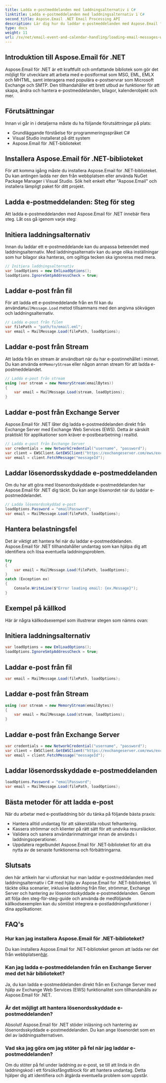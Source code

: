 ```yaml
---
title: Ladda e-postmeddelanden med laddningsalternativ i C#
linktitle: Ladda e-postmeddelanden med laddningsalternativ i C#
second_title: Aspose.Email .NET Email Processing API
description: Lär dig hur du laddar e-postmeddelanden med Aspose.Email för .NET i C#. Utforska steg-för-steg-guide och källkodsexempel för effektiv e-posthantering.
type: docs
weight: 11
url: /sv/net/email-event-and-calendar-handling/loading-email-messages-with-load-options-in-csharp/
---
```


## Introduktion till Aspose.Email för .NET

Aspose.Email för .NET är ett kraftfullt och omfattande bibliotek som gör det möjligt för utvecklare att arbeta med e-postformat som MSG, EML, EMLX och MHTML, samt interagera med populära e-postservrar som Microsoft Exchange och SMTP. Den tillhandahåller ett brett utbud av funktioner för att skapa, ändra och hantera e-postmeddelanden, bilagor, kalenderobjekt och mer.

## Förutsättningar

Innan vi går in i detaljerna måste du ha följande förutsättningar på plats:

- Grundläggande förståelse för programmeringsspråket C#
- Visual Studio installerat på ditt system
- Aspose.Email för .NET-biblioteket

## Installera Aspose.Email för .NET-biblioteket

För att komma igång måste du installera Aspose.Email for .NET-biblioteket. Du kan antingen ladda ner den från webbplatsen eller använda NuGet Package Manager i Visual Studio. Sök helt enkelt efter "Aspose.Email" och installera lämpligt paket för ditt projekt.

## Ladda e-postmeddelanden: Steg för steg

Att ladda e-postmeddelanden med Aspose.Email för .NET innebär flera steg. Låt oss gå igenom varje steg:

## Initiera laddningsalternativ

Innan du laddar ett e-postmeddelande kan du anpassa beteendet med laddningsalternativ. Med laddningsalternativ kan du ange olika inställningar som hur bilagor ska hanteras, om ogiltiga tecken ska ignoreras med mera.

```csharp
// Initiera laddningsalternativ
var loadOptions = new EmlLoadOptions();
loadOptions.IgnoreSmtpAddressCheck = true;
```

## Laddar e-post från fil

 För att ladda ett e-postmeddelande från en fil kan du använda`MailMessage.Load` metod tillsammans med den angivna sökvägen och laddningsalternativ.

```csharp
// Ladda e-post från filen
var filePath = "path/to/email.eml";
var email = MailMessage.Load(filePath, loadOptions);
```

## Laddar e-post från Stream

 Att ladda från en stream är användbart när du har e-postinnehållet i minnet. Du kan använda en`MemoryStream` eller någon annan stream för att ladda e-postmeddelandet.

```csharp
// Ladda e-post från stream
using (var stream = new MemoryStream(emailBytes))
{
    var email = MailMessage.Load(stream, loadOptions);
}
```

## Laddar e-post från Exchange Server

Aspose.Email för .NET låter dig ladda e-postmeddelanden direkt från Exchange Server med Exchange Web Services (EWS). Detta är särskilt praktiskt för applikationer som kräver e-postbearbetning i realtid.

```csharp
// Ladda e-post från Exchange Server
var credentials = new NetworkCredential("username", "password");
var client = EWSClient.GetEWSClient("https://exchangeserver.com/ews/exchange.asmx", referenser);
var email = client.FetchMessage("messageId");
```

## Laddar lösenordsskyddade e-postmeddelanden

Om du har att göra med lösenordsskyddade e-postmeddelanden har Aspose.Email för .NET dig täckt. Du kan ange lösenordet när du laddar e-postmeddelandet.

```csharp
// Ladda lösenordsskyddad e-post
loadOptions.Password = "emailPassword";
var email = MailMessage.Load(filePath, loadOptions);
```

## Hantera belastningsfel

Det är viktigt att hantera fel när du laddar e-postmeddelanden. Aspose.Email för .NET tillhandahåller undantag som kan hjälpa dig att identifiera och lösa eventuella laddningsproblem.

```csharp
try
{
    var email = MailMessage.Load(filePath, loadOptions);
}
catch (Exception ex)
{
    Console.WriteLine($"Error loading email: {ex.Message}");
}
```

## Exempel på källkod

Här är några källkodsexempel som illustrerar stegen som nämns ovan:

## Initiera laddningsalternativ

```csharp
var loadOptions = new EmlLoadOptions();
loadOptions.IgnoreSmtpAddressCheck = true;
```

## Laddar e-post från fil

```csharp
var email = MailMessage.Load(filePath, loadOptions);
```

## Laddar e-post från Stream

```csharp
using (var stream = new MemoryStream(emailBytes))
{
    var email = MailMessage.Load(stream, loadOptions);
}
```

## Laddar e-post från Exchange Server

```csharp
var credentials = new NetworkCredential("username", "password");
var client = EWSClient.GetEWSClient("https://exchangeserver.com/ews/exchange.asmx", referenser);
var email = client.FetchMessage("messageId");
```

## Laddar lösenordsskyddade e-postmeddelanden

```csharp
loadOptions.Password = "emailPassword";
var email = MailMessage.Load(filePath, loadOptions);
```

## Bästa metoder för att ladda e-post

När du arbetar med e-postladdning bör du tänka på följande bästa praxis:

- Hantera alltid undantag för att säkerställa robust felhantering.
- Kassera strömmar och klienter på rätt sätt för att undvika resursläckor.
- Validera och sanera användarinmatningar innan de används i laddningsoperationer.
- Uppdatera regelbundet Aspose.Email för .NET-biblioteket för att dra nytta av de senaste funktionerna och förbättringarna.

## Slutsats

den här artikeln har vi utforskat hur man laddar e-postmeddelanden med laddningsalternativ i C# med hjälp av Aspose.Email for .NET-biblioteket. Vi täckte olika scenarier, inklusive laddning från filer, strömmar, Exchange Server och hantering av lösenordsskyddade e-postmeddelanden. Genom att följa den steg-för-steg-guide och använda de medföljande källkodsexemplen kan du sömlöst integrera e-postladdningsfunktioner i dina applikationer.

## FAQ's

### Hur kan jag installera Aspose.Email för .NET-biblioteket?

 Du kan installera Aspose.Email for .NET-biblioteket genom att ladda ner det från webbplatsen[här](https://releases.aspose.com/email/net).

### Kan jag ladda e-postmeddelanden från en Exchange Server med det här biblioteket?

Ja, du kan ladda e-postmeddelanden direkt från en Exchange Server med hjälp av Exchange Web Services (EWS) funktionalitet som tillhandahålls av Aspose.Email för .NET.

### Är det möjligt att hantera lösenordsskyddade e-postmeddelanden?

Absolut! Aspose.Email för .NET stöder inläsning och hantering av lösenordsskyddade e-postmeddelanden. Du kan ange lösenordet som en del av laddningsalternativen.

### Vad ska jag göra om jag stöter på fel när jag laddar e-postmeddelanden?

Om du stöter på fel under laddning av e-post, se till att linda in din laddningskod i ett försöksfångstblock för att hantera undantag. Detta hjälper dig att identifiera och åtgärda eventuella problem som uppstår.